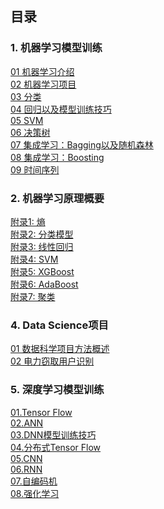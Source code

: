 ## 目录

### 1. 机器学习模型训练<br/>

[01 机器学习介绍](machine_learning_notes/01_introduction.md)<br/>
[02 机器学习项目](machine_learning_notes/02_machine_learning_project.md)<br/>
[03 分类](machine_learning_notes/03_classification.md)<br/>
[04 回归以及模型训练技巧](machine_learning_notes/04_model_training_and_linear_regression.md)<br/>
[05 SVM](machine_learning_notes/05_svm.md)<br/>
[06 决策树](machine_learning_notes/06_decision_tree.md)<br/>
[07 集成学习：Bagging以及随机森林](machine_learning_notes/07_ensembled_learning_bagging_random_forest.md)<br/>
[08 集成学习：Boosting](machine_learning_notes/08_ensembled_learning_boosting.md)<br/>
[09 时间序列](https://www.kaggle.com/fangkun119/learn-time-series-analysis-in-python)<br/>

### 2. 机器学习原理概要<br/>

[附录1: 熵](theory_note/Appendix_01_entropy.md)</br>
[附录2: 分类模型](theory_note/Appendix_02_classification_algorithms.md)</br>
[附录3: 线性回归](theory_note/Appendix_03_linear_regression.md)</br>
[附录4: SVM](theory_note/Appendix_04_svm.md)</br>
[附录5: XGBoost](theory_note/Appendix_05_xgboost.md)</br>
[附录6: AdaBoost](theory_note/Appendix_06_adaboost.md)</br>
[附录7: 聚类](theory_note/Appendix_07_clustering.md)<br/>

### 4. Data Science项目<br/>

[01 数据科学项目方法概述](./data_science_project_notes/01_data_science_project.md)<br/>
[02 电力窃取用户识别](./data_science_project_notes/02_electric_power_stealing_user_identification.md)



### 5. 深度学习模型训练<br/>
[01.Tensor Flow](deep_learning_notes/10_hands_on_tensorflow.md)<br/>
[02.ANN](deep_learning_notes/11_ann.md)<br/>
[03.DNN模型训练技巧](deep_learning_notes/12_dnn_train_skills.md)<br/>
[04.分布式Tensor Flow](deep_learning_notes/13_distributed_tensorflow.md)<br/>
[05.CNN](deep_learning_notes/14_cnn.md)<br/>
[06.RNN](deep_learning_notes/15_rnn.md)<br/>
[07.自编码机](deep_learning_notes/16_auto_encoder.md)<br/>
[08.强化学习](deep_learning_notes/17_reinforcement_learning.md)<br/>
